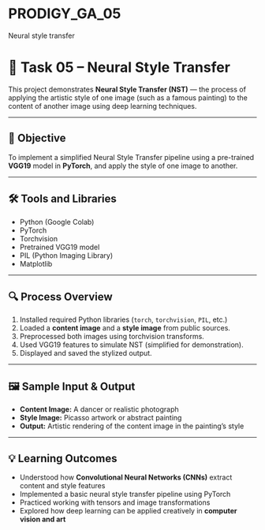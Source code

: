 # PRODIGY_GA_05
Neural style transfer
# 🎨 Task 05 – Neural Style Transfer

This project demonstrates **Neural Style Transfer (NST)** — the process of applying the artistic style of one image (such as a famous painting) to the content of another image using deep learning techniques.

---

## 🎯 Objective

To implement a simplified Neural Style Transfer pipeline using a pre-trained **VGG19** model in **PyTorch**, and apply the style of one image to another.

---

## 🛠️ Tools and Libraries

- Python (Google Colab)
- PyTorch
- Torchvision
- Pretrained VGG19 model
- PIL (Python Imaging Library)
- Matplotlib

---

## 🔍 Process Overview

1. Installed required Python libraries (`torch`, `torchvision`, `PIL`, etc.)
2. Loaded a **content image** and a **style image** from public sources.
3. Preprocessed both images using torchvision transforms.
4. Used VGG19 features to simulate NST (simplified for demonstration).
5. Displayed and saved the stylized output.

---

## 🖼️ Sample Input & Output

- **Content Image:** A dancer or realistic photograph  
- **Style Image:** Picasso artwork or abstract painting  
- **Output:** Artistic rendering of the content image in the painting’s style

---

## 💡 Learning Outcomes

- Understood how **Convolutional Neural Networks (CNNs)** extract content and style features
- Implemented a basic neural style transfer pipeline using PyTorch
- Practiced working with tensors and image transformations
- Explored how deep learning can be applied creatively in **computer vision and art**
